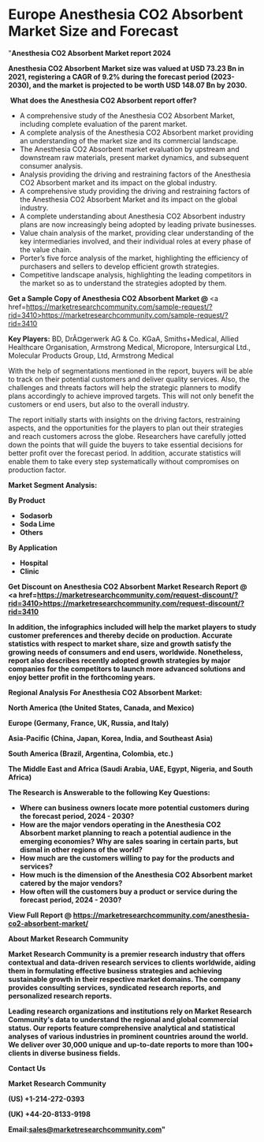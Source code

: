 # Europe Anesthesia CO2 Absorbent Market Size and Forecast
"<strong>Anesthesia CO2 Absorbent Market report 2024</strong>

<strong>Anesthesia CO2 Absorbent Market size was valued at USD 73.23 Bn in 2021, registering a CAGR of 9.2% during the forecast period (2023-2030), and the market is projected to be worth USD 148.07 Bn by 2030.</strong>

 <strong><b>What does the Anesthesia CO2 Absorbent report offer?</b></strong>
<ul>
  <li>A comprehensive study of the Anesthesia CO2 Absorbent Market, including complete evaluation of the parent market.</li>
  <li>A complete analysis of the Anesthesia CO2 Absorbent market providing an understanding of the market size and its commercial landscape.</li>
  <li>The Anesthesia CO2 Absorbent market evaluation by upstream and downstream raw materials, present market dynamics, and subsequent consumer analysis.</li>
  <li>Analysis providing the driving and restraining factors of the Anesthesia CO2 Absorbent market and its impact on the global industry.</li>
  <li>A comprehensive study providing the driving and restraining factors of the Anesthesia CO2 Absorbent Market and its impact on the global industry.</li>
  <li>A complete understanding about Anesthesia CO2 Absorbent industry plans are now increasingly being adopted by leading private businesses.</li>
  <li>Value chain analysis of the market, providing clear understanding of the key intermediaries involved, and their individual roles at every phase of the value chain.</li>
  <li>Porter’s five force analysis of the market, highlighting the efficiency of purchasers and sellers to develop efficient growth strategies.</li>
  <li>Competitive landscape analysis, highlighting the leading competitors in the market so as to understand the strategies adopted by them.</li>
</ul>

<strong>Get a Sample Copy of Anesthesia CO2 Absorbent Market @ </strong><a href=https://marketresearchcommunity.com/sample-request/?rid=3410><u>https://marketresearchcommunity.com/sample-request/?rid=3410</u></a>

<strong>Key Players:</strong> 
BD, DrÃ¤gerwerk AG &amp; Co. KGaA, Smiths+Medical, Allied Healthcare Organisation, Armstrong Medical, Micropore, Intersurgical Ltd., Molecular Products Group, Ltd, Armstrong Medical

With the help of segmentations mentioned in the report, buyers will be able to track on their potential customers and deliver quality services. Also, the challenges and threats factors will help the strategic planners to modify plans accordingly to achieve improved targets. This will not only benefit the customers or end users, but also to the overall industry.

The report initially starts with insights on the driving factors, restraining aspects, and the opportunities for the players to plan out their strategies and reach customers across the globe. Researchers have carefully jotted down the points that will guide the buyers to take essential decisions for better profit over the forecast period. In addition, accurate statistics will enable them to take every step systematically without compromises on production factor.

<strong>Market Segment Analysis:</strong>


<strong><strong>By Product</strong></h4>
<ul>
 	<li>Sodasorb</li>
 	<li>Soda Lime</li>
 	<li>Others</li>
</ul>
<strong><strong>By Application</strong></h4>
<ul>
 	<li>Hospital</li>
 	<li>Clinic</li>
</ul>

<strong>Get Discount on Anesthesia CO2 Absorbent Market Research Report @ </b></strong><a href=https://marketresearchcommunity.com/request-discount/?rid=3410><u>https://marketresearchcommunity.com/request-discount/?rid=3410</u></a>

In addition, the infographics included will help the market players to study customer preferences and thereby decide on production. Accurate statistics with respect to market share, size and growth satisfy the growing needs of consumers and end users, worldwide. Nonetheless, report also describes recently adopted growth strategies by major companies for the competitors to launch more advanced solutions and enjoy better profit in the forthcoming years.

<strong>Regional Analysis For Anesthesia CO2 Absorbent Market:</strong>

<strong>North America</strong> (the United States, Canada, and Mexico)

<strong>Europe</strong> (Germany, France, UK, Russia, and Italy)

<strong>Asia-Pacific</strong> (China, Japan, Korea, India, and Southeast Asia)

<strong>South America</strong> (Brazil, Argentina, Colombia, etc.)

<strong>The Middle East and Africa</strong> (Saudi Arabia, UAE, Egypt, Nigeria, and South Africa)

<strong>The Research is Answerable to the following Key Questions:</strong>
<ul>
 	<li>Where can business owners locate more potential customers during the forecast period, 2024 - 2030?</li>
 	<li>How are the major vendors operating in the Anesthesia CO2 Absorbent market planning to reach a potential audience in the emerging economies? Why are sales soaring in certain parts, but dismal in other regions of the world?</li>
 	<li>How much are the customers willing to pay for the products and services?</li>
 	<li>How much is the dimension of the Anesthesia CO2 Absorbent market catered by the major vendors?</li>
 	<li>How often will the customers buy a product or service during the forecast period, 2024 - 2030?</li>
</ul>

<strong>View Full Report @</strong> <a href=https://marketresearchcommunity.com/anesthesia-co2-absorbent-market/>https://marketresearchcommunity.com/anesthesia-co2-absorbent-market/</a>

<strong>About Market Research Community</strong>

Market Research Community is a premier research industry that offers contextual and data-driven research services to clients worldwide, aiding them in formulating effective business strategies and achieving sustainable growth in their respective market domains. The company provides consulting services, syndicated research reports, and personalized research reports.

Leading research organizations and institutions rely on Market Research Community's data to understand the regional and global commercial status. Our reports feature comprehensive analytical and statistical analyses of various industries in prominent countries around the world. We deliver over 30,000 unique and up-to-date reports to more than 100+ clients in diverse business fields.

<strong>Contact Us</strong>

<strong>Market Research Community</strong>

(US) +1-214-272-0393

(UK) +44-20-8133-9198

<strong>Email:</strong>sales@marketresearchcommunity.com"
